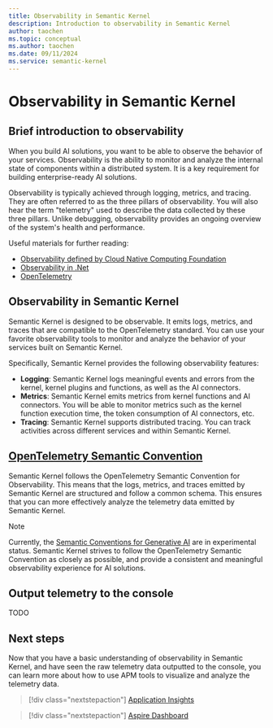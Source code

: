 ```yaml
---
title: Observability in Semantic Kernel
description: Introduction to observability in Semantic Kernel
author: taochen
ms.topic: conceptual
ms.author: taochen
ms.date: 09/11/2024
ms.service: semantic-kernel
---
```


# Observability in Semantic Kernel

## Brief introduction to observability

When you build AI solutions, you want to be able to observe the behavior of your services. Observability is the ability to monitor and analyze the internal state of components within a distributed system. It is a key requirement for building enterprise-ready AI solutions.

Observability is typically achieved through logging, metrics, and tracing. They are often referred to as the three pillars of observability. You will also hear the term "telemetry" used to describe the data collected by these three pillars. Unlike debugging, observability provides an ongoing overview of the system's health and performance.

Useful materials for further reading:
- [Observability defined by Cloud Native Computing Foundation](https://glossary.cncf.io/observability/)
- [Observability in .Net](https://learn.microsoft.com/dotnet/core/diagnostics/observability-with-otel)
- [OpenTelemetry](https://opentelemetry.io/docs/what-is-opentelemetry/)

## Observability in Semantic Kernel

Semantic Kernel is designed to be observable. It emits logs, metrics, and traces that are compatible to the OpenTelemetry standard. You can use your favorite observability tools to monitor and analyze the behavior of your services built on Semantic Kernel.

Specifically, Semantic Kernel provides the following observability features:
- **Logging**: Semantic Kernel logs meaningful events and errors from the kernel, kernel plugins and functions, as well as the AI connectors.
- **Metrics**: Semantic Kernel emits metrics from kernel functions and AI connectors. You will be able to monitor metrics such as the kernel function execution time, the token consumption of AI connectors, etc.
- **Tracing**: Semantic Kernel supports distributed tracing. You can track activities across different services and within Semantic Kernel.

## [OpenTelemetry Semantic Convention](https://opentelemetry.io/docs/concepts/semantic-conventions/)

Semantic Kernel follows the OpenTelemetry Semantic Convention for Observability. This means that the logs, metrics, and traces emitted by Semantic Kernel are structured and follow a common schema. This ensures that you can more effectively analyze the telemetry data emitted by Semantic Kernel.

> [!Note]
> Currently, the [Semantic Conventions for Generative AI](https://github.com/open-telemetry/semantic-conventions/blob/main/docs/gen-ai/README.md) are in experimental status. Semantic Kernel strives to follow the OpenTelemetry Semantic Convention as closely as possible, and provide a consistent and meaningful observability experience for AI solutions.

## Output telemetry to the console
TODO


## Next steps
Now that you have a basic understanding of observability in Semantic Kernel, and have seen the raw telemetry data outputted to the console, you can learn more about how to use APM tools to visualize and analyze the telemetry data.
> [!div class="nextstepaction"]
> [Application Insights](telemetry-with-app-insights.md)

> [!div class="nextstepaction"]
> [Aspire Dashboard](telemetry-with-aspire-dashboard.md)